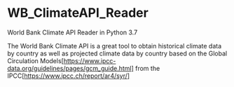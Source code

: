 # WB_ClimateAPI_Reader
World Bank Climate API Reader in Python 3.7

The World Bank Climate API is a great tool to obtain historical climate data by country as well as projected climate data by country based on the Global Circulation Models[https://www.ipcc-data.org/guidelines/pages/gcm_guide.html] from the IPCC[https://www.ipcc.ch/report/ar4/syr/]
